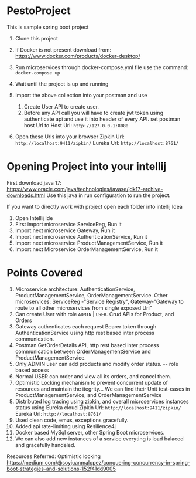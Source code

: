 # PestoProject
This is sample spring boot project
1. Clone this project
2. If Docker is not present download from: https://www.docker.com/products/docker-desktop/
3. Run microservices through docker-compose.yml file use the command:
   `docker-compose up`
4. Wait until the project is up and running 
5. Import the above collection into your postman and use


   1. Create User API to create user.
   2. Before any API call you will have to create jwt token using authenticate api and use it into header of every API.
   set postman host Url to Host Url: `http://127.0.0.1:8080`

6. Open these Urls into your browser
Zipkin Url: `http://localhost:9411/zipkin/`
Eureka Url: `http://localhost:8761/`


# Opening Project into your intellij

First download java 17: https://www.oracle.com/java/technologies/javase/jdk17-archive-downloads.html
Use this java in run configuration to run the project.

 If you want to directly work with project open each folder into intellij Idea
1. Open Intellij Ide
2. First import microservice ServiceReg, Run it
3. Import next microservice Gateway, Run it
4. Import next microservice AuthenticationService, Run it
5. Import next microservice ProductManagementService, Run it
6. Import next Microservice OrderManagementService, Run it


# Points Covered
1. Microservice architecture: AuthenticationService, ProductManagementService, OrderManagementService. Other microservices: ServiceReg -"Service Registry", Gateway-"Gateway to route to all other microservices from single exposed Url"
2. Can create User with role `ADMIN` | `USER`. Crud APIs for Product, and Orders
2. Gateway authenticates each request Bearer token through AuthenticationService using http rest based inter process communication.
3. Postman GetOrderDetails API, http rest based inter process communication between OrderManagementService and ProductManagementService.
4. Only ADMIN user can add products and modify order status. -- role based access
5. Normal USER can order and view all its orders, and cancel them.
6. Optimistic Locking mechanism to prevent concurrent update of resources and maintain the itegrity... We can find their Unit test-cases in ProductManagementService, and OrderManagementService
7. Distributed log tracing using zipkin, and overall microservices instances status using Eureka cloud
   Zipkin Url: `http://localhost:9411/zipkin/`
   Eureka Url: `http://localhost:8761/`
8. Used clean code, emus, exceptions gracefully.
9. Added api rate-limiting using Resilience4j
10. Docker based MySql server, other Spring Boot microservices.
11. We can also add new instances of a service everyting is load balaced and gracefully handeled.
   

Resources Referred:
Optimistic locking
https://medium.com/@soyjuanmalopez/conquering-concurrency-in-spring-boot-strategies-and-solutions-152f41dd9005